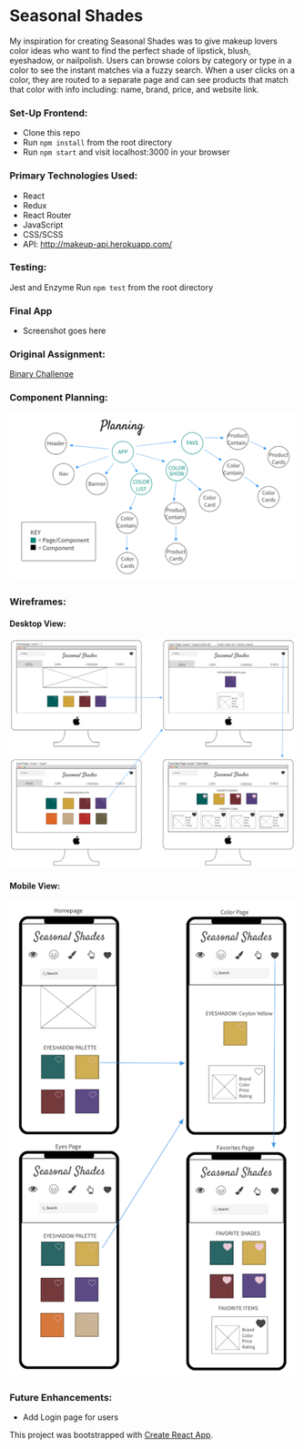 # Seasonal Shades

My inspiration for creating Seasonal Shades was to give makeup lovers color ideas who want to find the perfect shade of lipstick, blush, eyeshadow, or nailpolish. Users can browse colors by category or type in a color to see the instant matches via a fuzzy search. When a user clicks on a color, they are routed to a separate page and can see products that match that color with info including: name, brand, price, and website link.

### Set-Up Frontend:
- Clone this repo
- Run `npm install` from the root directory  
- Run `npm start` and visit localhost:3000 in your browser  

### Primary Technologies Used:
* React
* Redux
* React Router
* JavaScript
* CSS/SCSS
* API: http://makeup-api.herokuapp.com/

### Testing:
Jest and Enzyme
Run `npm test` from the root directory  

### Final App
- Screenshot goes here

### Original Assignment: 
[Binary Challenge](http://frontend.turing.io/projects/binary-challenge.html)  

### Component Planning:
![Component Planning](ss-components-planning.png)

### Wireframes:
#### Desktop View:
![Wireframes-desktop](ss-desktop-wireframes.png)
#### Mobile View:
![Wireframes-mobile](ss-mobile-wireframe4.png)

### Future Enhancements:
- Add Login page for users

This project was bootstrapped with [Create React App](https://github.com/facebook/create-react-app).
